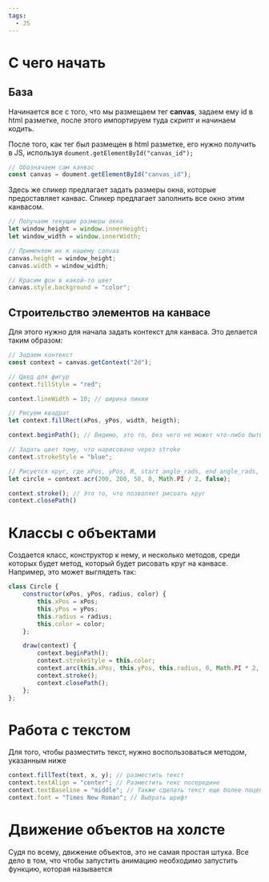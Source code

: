 ```yaml
---
tags:
  - JS
---
```

# С чего начать
## База
Начинается все с того, что мы размещаем тег **canvas**, задаем ему id в html разметке, после этого импортируем туда скрипт и начинаем кодить.

После того, как тег был размещен в html разметке, его нужно получить в JS, используя `doument.getElementById("canvas_id");`

```js
// Обозначаем сам канвас
const canvas = doument.getElementById("canvas_id");
```

Здесь же спикер предлагает задать размеры окна, которые предоставляет канвас. Спикер предлагает заполнить все окно этим канвасом.
```js
// Получаем текущие размеры окна
let window_height = window.innerHeight;
let window_width = window.innerWidth;

// Применяем их к нашему canvas
canvas.height = window_height;
canvas.width = window_width;

// Красим фон в какой-то цвет
canvas.style.background = "color";
```

## Строительство элементов на канвасе
Для этого нужно для начала задать контекст для канваса. Это делается таким образом:
```js
// Задаем контекст
const context = canvas.getContext("2d");

// Цвед для фигур
context.fillStyle = "red";

context.lineWidth = 10; // ширина линии

// Рисуем квадрат
let context.fillRect(xPos, yPos, width, heigth);

context.beginPath(); // Видимо, это то, без чего не может что-либо быть построено

// Задать цвет тому, что нарисовано через stroke
context.strokeStyle = "blue";

// Рисуется круг, где xPos, yPos, R, start_angle_rads, end_angle_rads, fill(true/false)
let circle = context.acr(200, 200, 50, 0, Math.PI / 2, false);

context.stroke(); // Это то, что позволяет рисоать круг
context.closePath()
```

# Классы с объектами
Создается класс, конструктор к нему, и несколько методов, среди которых будет метод, который будет рисовать круг на канвасе.
Например, это может выглядеть так:
```js
class Circle {
	constructor(xPos, yPos, radius, color) {
		this.xPos = xPos;
		this.yPos = yPos;
		this.radius = radius;
		this.color = color;
	};

	draw(context) {
		context.beginPath();
		context.strokeStyle = this.color;
		context.arc(this.xPos, this.yPos, this.radius, 0, Math.PI * 2, false);
		context.stroke();
		context.closePath();
	};
};
```

# Работа с текстом
Для того, чтобы разместить текст, нужно воспользоваться методом, указанным ниже
```js
context.fillText(text, x, y); // разместить текст
context.textAlign = "center"; // Разместить текс посередине
context.textBaseline = "middle"; // Также сделать текст еще более поцентру
context.font = "Times New Roman"; // Выбрать шрифт
```

# Движение объектов на холсте
Судя по всему, движение объектов, это не самая простая штука. Все дело в том, что чтобы запустить анимацию необходимо запустить функцию, которая называется 
